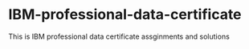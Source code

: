 # IBM-professional-data-certificate
This is IBM professional data certificate assginments and solutions
